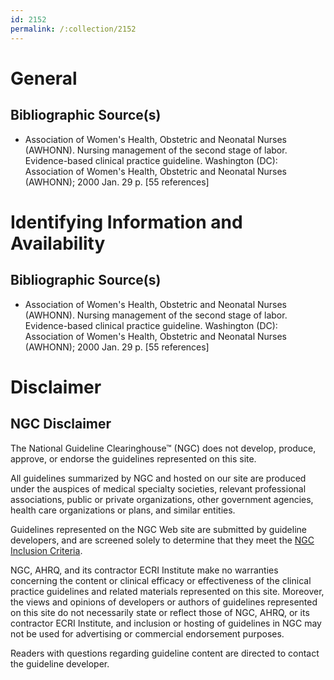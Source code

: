 ```yaml
---
id: 2152
permalink: /:collection/2152
---
```


# General

## Bibliographic Source(s)

- Association of Women's Health, Obstetric and Neonatal Nurses (AWHONN). Nursing management of the second stage of labor. Evidence-based clinical practice guideline. Washington (DC): Association of Women's Health, Obstetric and Neonatal Nurses (AWHONN); 2000 Jan. 29 p. [55 references]

# Identifying Information and Availability

## Bibliographic Source(s)

- Association of Women's Health, Obstetric and Neonatal Nurses (AWHONN). Nursing management of the second stage of labor. Evidence-based clinical practice guideline. Washington (DC): Association of Women's Health, Obstetric and Neonatal Nurses (AWHONN); 2000 Jan. 29 p. [55 references]

# Disclaimer

## NGC Disclaimer

The National Guideline Clearinghouse™ (NGC) does not develop, produce, approve, or endorse the guidelines represented on this site.

All guidelines summarized by NGC and hosted on our site are produced under the auspices of medical specialty societies, relevant professional associations, public or private organizations, other government agencies, health care organizations or plans, and similar entities.

Guidelines represented on the NGC Web site are submitted by guideline developers, and are screened solely to determine that they meet the [NGC Inclusion Criteria](/help-and-about/summaries/inclusion-criteria).

NGC, AHRQ, and its contractor ECRI Institute make no warranties concerning the content or clinical efficacy or effectiveness of the clinical practice guidelines and related materials represented on this site. Moreover, the views and opinions of developers or authors of guidelines represented on this site do not necessarily state or reflect those of NGC, AHRQ, or its contractor ECRI Institute, and inclusion or hosting of guidelines in NGC may not be used for advertising or commercial endorsement purposes.

Readers with questions regarding guideline content are directed to contact the guideline developer.

